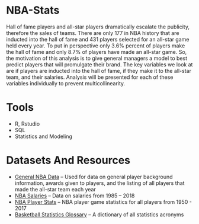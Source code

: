 # NBA-Stats
Hall of fame players and all-star players dramatically escalate the publicity, therefore the sales of teams. There are only 177 in NBA history that are inducted into the hall of fame and 431 players selected for an all-star game held every year. To put in perspective only 3.6% percent of players make the hall of fame and only 8.7% of players have made an all-star game.  So, the motivation of this analysis is to give general managers a model to best predict players that will promulgate their brand. The key variables we look at are if players are inducted into the hall of fame, if they make it to the all-star team, and their salaries. Analysis will be presented for each of these variables individually to prevent multicollinearity.  

# Tools
- R, Rstudio
- SQL 
- Statistics and Modeling

# Datasets And Resources
* [General NBA Data](https://www.kaggle.com/open-source-sports/mens-professional-basketball) – Used for data on general player background information, awards given to players, and the listing of all players that made the all-star team each year
* [NBA Salaries](https://data.world/datadavis/nba-salaries) – Data on salaries from 1985 – 2018
* [NBA Player Stats](https://www.kaggle.com/drgilermo/nba-players-stats) – NBA player game statistics for all players from 1950 - 2017
* [Basketball Statistics Glossary](https://www.basketball-reference.com/about/glossary.html) – A dictionary of all statistics acronyms
